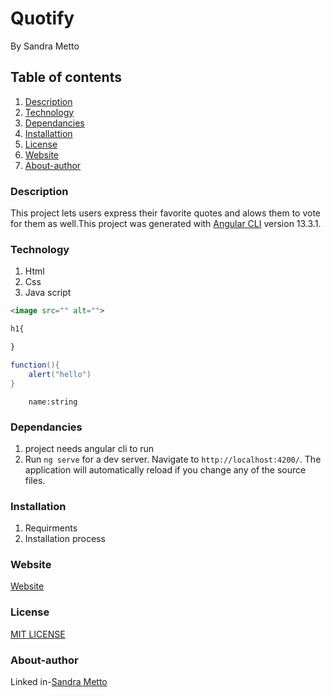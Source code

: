 # Quotify
By Sandra Metto
## Table of contents
1. [Description](#Description)
2. [Technology](#Technology)
3. [Dependancies](#Dependncies)
3. [Installattion](#Installation)
4. [License](#Lisence)
5. [Website](#Website)
6. [About-author](#About-athor)
### Description
This project lets users express their favorite quotes and alows them to vote for them as well.This project was generated with [Angular CLI](https://github.com/angular/angular-cli) version 13.3.1.
### Technology
1. Html
2. Css
3. Java script

```Html 
<image src="" alt="">

```

```css
h1{

}
```
```Java script
function(){
    alert("hello")
}
```
```Type script
    name:string
```
### Dependancies
1. project needs angular cli to run
2. Run `ng serve` for a dev server. Navigate to `http://localhost:4200/`. The application will automatically reload if you change any of the source files.


### Installation
1. Requirments
2. Installation process

### Website
[Website](https://SMetto20.github.io/Quotify/)
### License
[MIT LICENSE](https://github.com/SMetto20/Quotify/blob/main/LICENSE)

### About-author
Linked in-[Sandra Metto](https://www.linkedin.com/in/sandra-metto-68500319a/)


